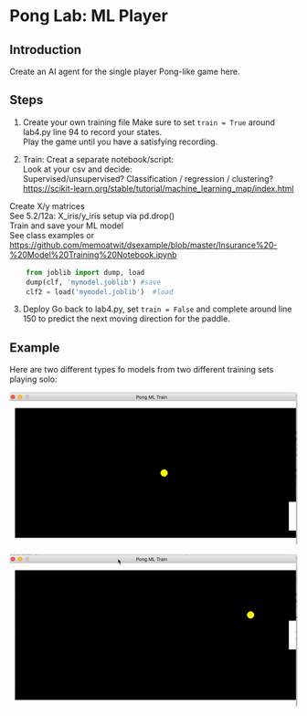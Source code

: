 # Pong Lab: ML Player


## Introduction
Create an AI agent for the single player Pong-like game here.

## Steps

1. Create your own training file 
Make sure to set  `train = True` around lab4.py line 94 to record your states.  
Play the game until you have a satisfying recording. 

2. Train: 
Creat a separate notebook/script:  
Look at your csv and decide:  
	Supervised/unsupervised?
	Classification / regression / clustering? 
	https://scikit-learn.org/stable/tutorial/machine_learning_map/index.html

Create X/y matrices  
See 5.2/12a: X_iris/y_iris setup via pd.drop()  
Train and save your ML model  
See class examples or https://github.com/memoatwit/dsexample/blob/master/Insurance%20-%20Model%20Training%20Notebook.ipynb
```python
	from joblib import dump, load 
	dump(clf, 'mymodel.joblib') #save  
	clf2 = load('mymodel.joblib')  #load
```
3. Deploy
Go back to lab4.py, set `train = False` and complete around line 150 to predict the next moving direction for the paddle. 

## Example
Here are two different types fo models from two different training sets playing solo:

![ml1 screenshot](./pong_ml1.gif)

![ml2 screenshot](./pong_ml2.gif)

